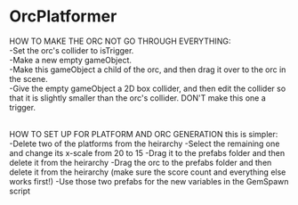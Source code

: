 # OrcPlatformer

HOW TO MAKE THE ORC NOT GO THROUGH EVERYTHING:<br>
-Set the orc's collider to isTrigger.<br>
-Make a new empty gameObject.<br>
-Make this gameObject a child of the orc, and then drag it over to the orc in the scene.<br>
-Give the empty gameObject a 2D box collider, and then edit the collider so that it is slightly smaller than the orc's collider. DON'T make this one a trigger.
<br><br>

HOW TO SET UP FOR PLATFORM AND ORC GENERATION this is simpler:<br>
-Delete two of the platforms from the heirarchy
-Select the remaining one and change its x-scale from 20 to 15
-Drag it to the prefabs folder and then delete it from the heirarchy
-Drag the orc to the prefabs folder and then delete it from the heirarchy (make sure the score count and everything else works first!)
-Use those two prefabs for the new variables in the GemSpawn script
